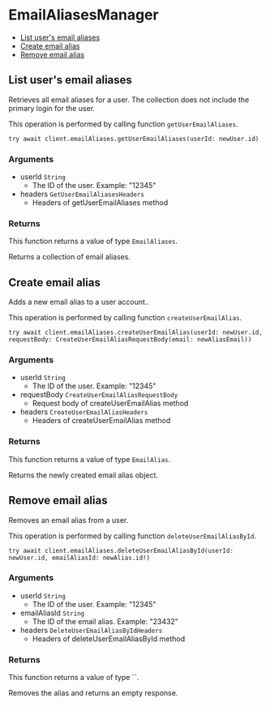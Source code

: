 # EmailAliasesManager


- [List user's email aliases](#list-users-email-aliases)
- [Create email alias](#create-email-alias)
- [Remove email alias](#remove-email-alias)

## List user's email aliases

Retrieves all email aliases for a user. The collection
does not include the primary login for the user.

This operation is performed by calling function `getUserEmailAliases`.



```
try await client.emailAliases.getUserEmailAliases(userId: newUser.id)
```

### Arguments

- userId `String`
  - The ID of the user. Example: "12345"
- headers `GetUserEmailAliasesHeaders`
  - Headers of getUserEmailAliases method


### Returns

This function returns a value of type `EmailAliases`.

Returns a collection of email aliases.


## Create email alias

Adds a new email alias to a user account..

This operation is performed by calling function `createUserEmailAlias`.



```
try await client.emailAliases.createUserEmailAlias(userId: newUser.id, requestBody: CreateUserEmailAliasRequestBody(email: newAliasEmail))
```

### Arguments

- userId `String`
  - The ID of the user. Example: "12345"
- requestBody `CreateUserEmailAliasRequestBody`
  - Request body of createUserEmailAlias method
- headers `CreateUserEmailAliasHeaders`
  - Headers of createUserEmailAlias method


### Returns

This function returns a value of type `EmailAlias`.

Returns the newly created email alias object.


## Remove email alias

Removes an email alias from a user.

This operation is performed by calling function `deleteUserEmailAliasById`.



```
try await client.emailAliases.deleteUserEmailAliasById(userId: newUser.id, emailAliasId: newAlias.id!)
```

### Arguments

- userId `String`
  - The ID of the user. Example: "12345"
- emailAliasId `String`
  - The ID of the email alias. Example: "23432"
- headers `DeleteUserEmailAliasByIdHeaders`
  - Headers of deleteUserEmailAliasById method


### Returns

This function returns a value of type ``.

Removes the alias and returns an empty response.


